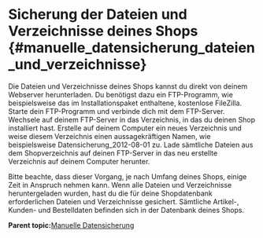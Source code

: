 # Sicherung der Dateien und Verzeichnisse deines Shops {#manuelle_datensicherung_dateien_und_verzeichnisse}

Die Dateien und Verzeichnisse deines Shops kannst du direkt von deinem Webserver herunterladen. Du benötigst dazu ein FTP-Programm, wie beispielsweise das im Installationspaket enthaltene, kostenlose FileZilla. Starte dein FTP-Programm und verbinde dich mit dem FTP-Server. Wechsele auf deinem FTP-Server in das Verzeichnis, in das du deinen Shop installiert hast. Erstelle auf deinem Computer ein neues Verzeichnis und weise diesem Verzeichnis einen aussagekräftigen Namen, wie beispielsweise Datensicherung\_2012-08-01 zu. Lade sämtliche Dateien aus dem Shopverzeichnis auf deinen FTP-Server in das neu erstellte Verzeichnis auf deinem Computer herunter.

Bitte beachte, dass dieser Vorgang, je nach Umfang deines Shops, einige Zeit in Anspruch nehmen kann. Wenn alle Dateien und Verzeichnisse heruntergeladen wurden, hast du die für deine Shopdatenbank erforderlichen Dateien und Verzeichnisse gesichert. Sämtliche Artikel-, Kunden- und Bestelldaten befinden sich in der Datenbank deines Shops.

**Parent topic:**[Manuelle Datensicherung](16_1_Manuelle_Datensicherung.md)

